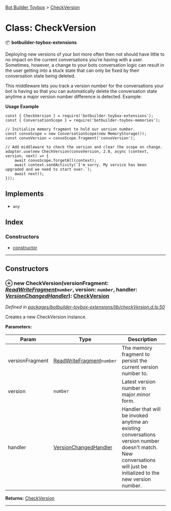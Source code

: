 [Bot Builder Toybox](../README.md) > [CheckVersion](../classes/botbuilder_toybox.checkversion.md)



# Class: CheckVersion


:package: **botbuilder-toybox-extensions**

Deploying new versions of your bot more often then not should have little to no impact on the current conversations you're having with a user. Sometimes, however, a change to your bots conversation logic can result in the user getting into a stuck state that can only be fixed by their conversation state being deleted.

This middleware lets you track a version number for the conversations your bot is having so that you can automatically delete the conversation state anytime a major version number difference is detected. Example:

**Usage Example**

    const { CheckVersion } = require('botbuilder-toybox-extensions');
    const { ConversationScope } = require('botbuilder-toybox-memories');

    // Initialize memory fragment to hold our version number.
    const convoScope = new ConversationScope(new MemoryStorage());
    const convoVersion = convoScope.fragment('convoVersion');

    // Add middleware to check the version and clear the scope on change.
    adapter.use(new CheckVersion(convoVersion, 2.0, async (context, version, next) => {
        await convoScope.forgetAll(context);
        await context.sendActivity(`I'm sorry. My service has been upgraded and we need to start over.`);
        await next();
    }));

## Implements

* `any`

## Index

### Constructors

* [constructor](botbuilder_toybox.checkversion.md#constructor)



---
## Constructors
<a id="constructor"></a>


### ⊕ **new CheckVersion**(versionFragment: *[ReadWriteFragment](../interfaces/botbuilder_toybox.readwritefragment.md)`number`*, version: *`number`*, handler: *[VersionChangedHandler](../#versionchangedhandler)*): [CheckVersion](botbuilder_toybox.checkversion.md)


*Defined in [packages/botbuilder-toybox-extensions/lib/checkVersion.d.ts:50](https://github.com/Stevenic/botbuilder-toybox/blob/793fe8d/packages/botbuilder-toybox-extensions/lib/checkVersion.d.ts#L50)*



Creates a new CheckVersion instance.


**Parameters:**

| Param | Type | Description |
| ------ | ------ | ------ |
| versionFragment | [ReadWriteFragment](../interfaces/botbuilder_toybox.readwritefragment.md)`number`   |  The memory fragment to persist the current version number to. |
| version | `number`   |  Latest version number in major.minor form. |
| handler | [VersionChangedHandler](../#versionchangedhandler)   |  Handler that will be invoked anytime an existing conversations version number doesn't match. New conversations will just be initialized to the new version number. |





**Returns:** [CheckVersion](botbuilder_toybox.checkversion.md)

---



